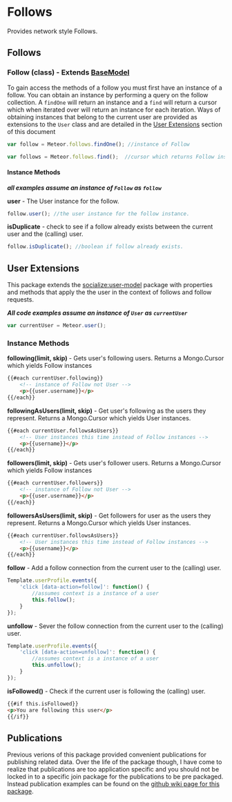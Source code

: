 # Follows #

Provides network style Follows.

## Follows ##

### Follow (class) - Extends [BaseModel](https://github.com/copleykj/socialize-base-model)  ###

To gain access the methods of a follow you must first have an instance of a follow. You can obtain an instance by performing a query on the follow collection. A `findOne` will return an instance and a `find` will return a cursor which when iterated over will return an instance for each iteration. Ways of obtaining instances that belong to the current user are provided as extensions to the `User` class and are detailed in the [User Extensions](#user-extensions) section of this document

```javascript
var follow = Meteor.follows.findOne(); //instance of Follow

var follows = Meteor.follows.find();  //cursor which returns Follow instances
```
#### Instance Methods ####

_**all examples assume an instance of `Follow` as `follow`**_

**user** - The User instance for the follow.

```javascript
follow.user(); //the user instance for the follow instance.
```

**isDuplicate** - check to see if a follow already exists between the current user and the (calling) user.

```javascript
follow.isDuplicate(); //boolean if follow already exists.
```

## User Extensions ##
This package extends the [socialize:user-model](https://github.com/copleykj/socialize-user-model) package with properties and methods that apply the the user in the context of follows and follow requests.

_**All code examples assume an instance of `User` as `currentUser`**_

```javascript
var currentUser = Meteor.user();
```

### Instance Methods ###

**following(limit, skip)** - Gets user's following users. Returns a Mongo.Cursor which yields Follow instances

```html
{{#each currentUser.following}}
    <!-- instance of Follow not User -->
    <p>{{user.username}}</p>
{{/each}}
```

**followingAsUsers(limit, skip)** - Get user's following as the users they represent. Returns a Mongo.Cursor which yields User instances.

```html
{{#each currentUser.followsAsUsers}}
    <!-- User instances this time instead of Follow instances -->
    <p>{{username}}</p>
{{/each}}
```

**followers(limit, skip)** - Gets user's follower users. Returns a Mongo.Cursor which yields Follow instances

```html
{{#each currentUser.followers}}
    <!-- instance of Follow not User -->
    <p>{{user.username}}</p>
{{/each}}
```

**followersAsUsers(limit, skip)** - Get followers for user as the users they represent. Returns a Mongo.Cursor which yields User instances.

```html
{{#each currentUser.followsAsUsers}}
    <!-- User instances this time instead of Follow instances -->
    <p>{{username}}</p>
{{/each}}
```

**follow** - Add a follow connection from the current user to the (calling) user.

```javascript
Template.userProfile.events({
    'click [data-action=follow]': function() {
        //assumes context is a instance of a user
        this.follow();
    }
});
```

**unfollow** - Sever the follow connection from the current user to the (calling) user.

```javascript
Template.userProfile.events({
    'click [data-action=unfollow]': function() {
        //assumes context is a instance of a user
        this.unfollow();
    }
});
```

**isFollowed()** - Check if the current user is following the (calling) user.

```html
{{#if this.isFollowed}}
<p>You are following this user</p>
{{/if}}
```

## Publications ##

Previous verions of this package provided convenient publications for publishing related data. Over the life of the package though, I have come to realize that publications are too application specific and you should not be locked in to a specific join package for the publications to be pre packaged. Instead publication examples can be found on the [github wiki page for this package](https://github.com/copleykj/socialize-followships/wiki/Publications).
